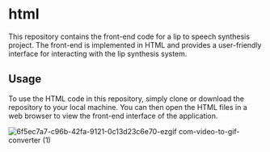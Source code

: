 # html
This repository contains the front-end code for a lip to speech synthesis project. The front-end is implemented in HTML and provides a user-friendly interface for interacting with the lip synthesis system.

## Usage
To use the HTML code in this repository, simply clone or download the repository to your local machine. You can then open the HTML files in a web browser to view the front-end interface of the application.

![6f5ec7a7-c96b-42fa-9121-0c13d23c6e70-ezgif com-video-to-gif-converter (1)](https://github.com/shrao01/html/assets/111991504/303400ed-9dfe-42c8-a6a2-379cb23f5122)



